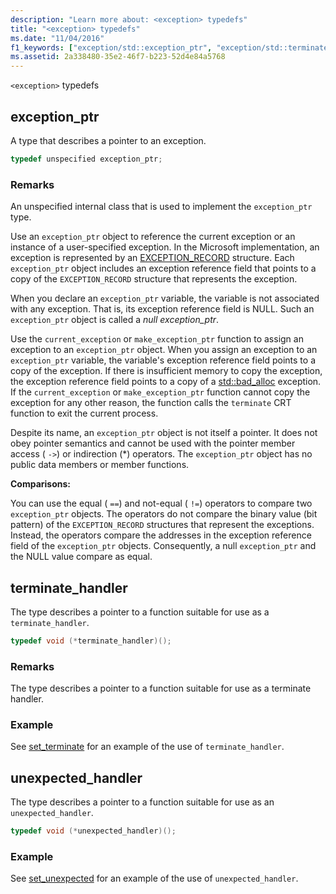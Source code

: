 ```yaml
---
description: "Learn more about: <exception> typedefs"
title: "<exception> typedefs"
ms.date: "11/04/2016"
f1_keywords: ["exception/std::exception_ptr", "exception/std::terminate_handler", "exception/std::unexpected_handler"]
ms.assetid: 2a338480-35e2-46f7-b223-52d4e84a5768
---
```

`<exception>` typedefs

## <a name="exception_ptr"></a> exception_ptr

A type that describes a pointer to an exception.

```cpp
typedef unspecified exception_ptr;
```

### Remarks

An unspecified internal class that is used to implement the `exception_ptr` type.

Use an `exception_ptr` object to reference the current exception or an instance of a user-specified exception. In the Microsoft implementation, an exception is represented by an [EXCEPTION_RECORD](/windows/win32/api/winnt/ns-winnt-exception_record) structure. Each `exception_ptr` object includes an exception reference field that points to a copy of the `EXCEPTION_RECORD` structure that represents the exception.

When you declare an `exception_ptr` variable, the variable is not associated with any exception. That is, its exception reference field is NULL. Such an `exception_ptr` object is called a *null exception_ptr*.

Use the `current_exception` or `make_exception_ptr` function to assign an exception to an `exception_ptr` object. When you assign an exception to an `exception_ptr` variable, the variable's exception reference field points to a copy of the exception. If there is insufficient memory to copy the exception, the exception reference field points to a copy of a [std::bad_alloc](../standard-library/bad-alloc-class.md) exception. If the `current_exception` or `make_exception_ptr` function cannot copy the exception for any other reason, the function calls the `terminate` CRT function to exit the current process.

Despite its name, an `exception_ptr` object is not itself a pointer. It does not obey pointer semantics and cannot be used with the pointer member access ( `->`) or indirection (*) operators. The `exception_ptr` object has no public data members or member functions.

**Comparisons:**

You can use the equal ( `==`) and not-equal ( `!=`) operators to compare two `exception_ptr` objects. The operators do not compare the binary value (bit pattern) of the `EXCEPTION_RECORD` structures that represent the exceptions. Instead, the operators compare the addresses in the exception reference field of the `exception_ptr` objects. Consequently, a null `exception_ptr` and the NULL value compare as equal.

## <a name="terminate_handler"></a> terminate_handler

The type describes a pointer to a function suitable for use as a `terminate_handler`.

```cpp
typedef void (*terminate_handler)();
```

### Remarks

The type describes a pointer to a function suitable for use as a terminate handler.

### Example

See [set_terminate](../standard-library/exception-functions.md#set_terminate) for an example of the use of `terminate_handler`.

## <a name="unexpected_handler"></a> unexpected_handler

The type describes a pointer to a function suitable for use as an `unexpected_handler`.

```cpp
typedef void (*unexpected_handler)();
```

### Example

See [set_unexpected](../standard-library/exception-functions.md#set_unexpected) for an example of the use of `unexpected_handler`.
